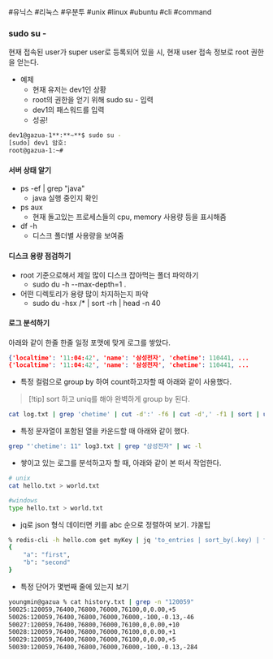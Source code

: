 #유닉스 #리눅스 #우분투 #unix #linux #ubuntu #cli #command

### sudo su -
현재 접속된 user가 super user로 등록되어 있을 시, 현재 user 접속 정보로 root 권한을 얻는다.
- 예제
	- 현재 유저는 dev1인 상황
	- root의 권한을 얻기 위해 sudo su - 입력
	- dev1의 패스워드를 입력
	- 성공!

```sh
dev1@gazua-1**:**~**$ sudo su -
[sudo] dev1 암호: 
root@gazua-1:~#
```

#### 서버 상태 알기

- ps -ef | grep "java"
	- java 실행 중인지 확인
- ps aux
	- 현재 돌고있는 프로세스들의 cpu, memory 사용량 등을 표시해줌
- df -h
	- 디스크 폴더별 사용량을 보여줌

#### 디스크 용량 점검하기

- root 기준으로해서 제일 많이 디스크 잡아먹는 폴더 파악하기
	- sudo du -h --max-depth=1 .
- 어떤 디렉토리가 용량 많이 차지하는지 파악
	- sudo du -hsx /* | sort -rh | head -n 40

#### 로그 분석하기

아래와 같이 한줄 한줄 일정 포맷에 맞게 로그를 쌓았다.

```json
{'localtime': '11:04:42', 'name': '삼성전자', 'chetime': 110441, ...
{'localtime': '11:04:42', 'name': '삼성전자', 'chetime': 110441, ...
```

- 특정 컬럼으로 group by 하여 count하고자할 때 아래와 같이 사용했다.

> [!tip] sort 하고 uniq를 해야 완벽하게 group by 된다. 

```sh
cat log.txt | grep 'chetime' | cut -d':' -f6 | cut -d',' -f1 | sort | uniq -c | sort -n
```

- 특정 문자열이 포함된 열을 카운드할 때 아래와 같이 했다.

```sh
grep "'chetime': 11" log3.txt | grep "삼성전자" | wc -l
```

- 쌓이고 있는 로그를 분석하고자 할 때, 아래와 같이 본 떠서 작업한다.

```sh
# unix
cat hello.txt > world.txt

#windows 
type hello.txt > world.txt
```

- jq로 json 형식 데이터면 키를 abc 순으로 정렬하여 보기. 갸꿀팁 

```sh
% redis-cli -h hello.com get myKey | jq 'to_entries | sort_by(.key) | from_entries'
{
	"a": "first",
	"b": "second"
}
```

- 특정 단어가 몇번째 줄에 있는지 보기

```sh
youngmin@gazua % cat history.txt | grep -n "120059"
50025:120059,76400,76800,76000,76100,0,0.00,+5
50026:120059,76400,76800,76000,76000,-100,-0.13,-46
50027:120059,76400,76800,76000,76100,0,0.00,+10
50028:120059,76400,76800,76000,76100,0,0.00,+1
50029:120059,76400,76800,76000,76100,0,0.00,+5
50030:120059,76400,76800,76000,76000,-100,-0.13,-284
```